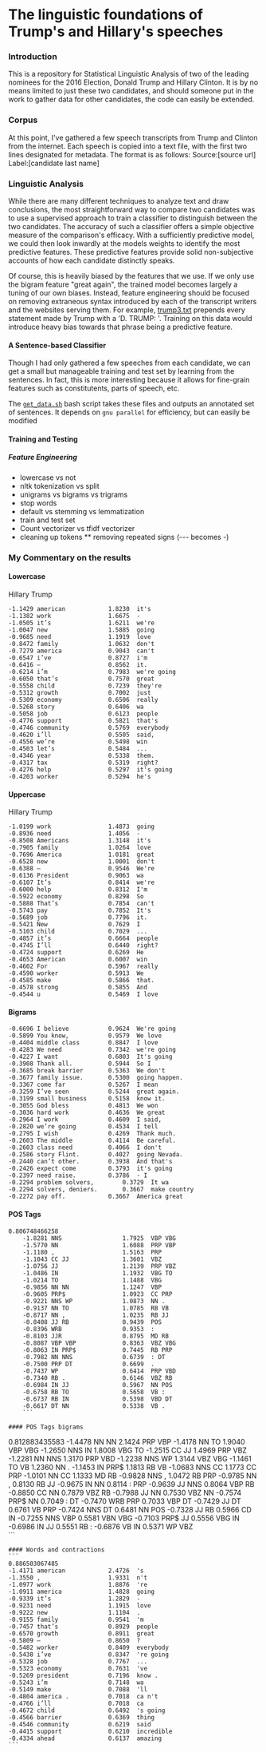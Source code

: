 # The linguistic foundations of Trump's and Hillary's speeches

### Introduction

This is a repository for Statistical Linguistic Analysis of two of the leading nominees for the 2016 Election, Donald Trump and Hillary Clinton. It is by no means limited to just these two candidates, and should someone put in the work to gather data for other candidates, the code can easily be extended. 

### Corpus
At this point, I've gathered a few speech transcripts from Trump and Clinton from the internet. Each speech is copied into a text file, with the first two lines designated for metadata. The format is as follows:
Source:[source url]
Label:[candidate last name]
<body>

### Linguistic Analysis
While there are many different techniques to analyze text and draw conclusions, the most straightforward way to compare two candidates was to use a supervised approach to train a classifier to distinguish between the two candidates. The accuracy of such a classifier offers a simple objective measure of the comparison's efficacy. With a sufficiently predictive model, we could then look inwardly at the models weights to identify the most predictive features. These predictive features provide solid non-subjective accounts of how each candidate distinctly speaks.

Of course, this is heavily biased by the features that we use. If we only use the bigram feature "great again", the trained model becomes largely a tuning of our own biases. Instead, feature engineering should be focused on removing extraneous syntax introduced by each of the transcript writers and the websites serving them. For example, [trump3.txt](trump3.txt) prepends every statement made by Trump with a 'D. TRUMP: '. Training on this data would introduce heavy bias towards that phrase being a predictive feature. 

#### A Sentence-based Classifier
Though I had only gathered a few speeches from each candidate, we can get a small but manageable training and test set by learning from the sentences. In fact, this is more interesting because it allows for fine-grain features such as constitutents, parts of speech, etc. 

The [`get_data.sh`](get_data.sh) bash script takes these files and outputs an annotated set of sentences. It depends on `gnu parallel` for efficiency, but can easily be modified

#### Training and Testing

##### Feature Engineering
* lowercase vs not
* nltk tokenization vs split
* unigrams vs bigrams vs trigrams
* stop words
* default vs stemming vs lemmatization
* train and test set
* Count vectorizer vs tfidf vectorizer
* cleaning up tokens 
** removing repeated signs (--- becomes -)

### My Commentary on the results
#### Lowercase
Hillary                     Trump
```
-1.1429	american       		1.8230	it's
-1.1382	work           		1.6675	-
-1.0505	it’s           		1.6211	we're
-1.0047	new            		1.5885	going
-0.9685	need           		1.1919	love
-0.8472	family         		1.0632	don't
-0.7279	america        		0.9043	can't
-0.6547	i’ve           		0.8727	i'm
-0.6416	–              		0.8562	it.
-0.6214	i’m            		0.7983	we're going
-0.6050	that’s         		0.7570	great
-0.5558	child          		0.7239	they're
-0.5312	growth         		0.7002	just
-0.5309	economy        		0.6506	really
-0.5268	story          		0.6406	wa
-0.5058	job            		0.6123	people
-0.4776	support        		0.5821	that's
-0.4746	community      		0.5769	everybody
-0.4620	i’ll           		0.5505	said,
-0.4556	we’re          		0.5498	win
-0.4503	let’s          		0.5484	...
-0.4346	year           		0.5338	them.
-0.4317	tax            		0.5319	right?
-0.4276	help           		0.5297	it's going
-0.4203	worker         		0.5294	he's
```	
#### Uppercase
Hillary                     Trump
```
-1.0199	work           		1.4873	going
-0.8936	need           		1.4056	-
-0.8508	Americans      		1.3148	it's
-0.7905	family         		1.0264	love
-0.7696	America        		1.0181	great
-0.6528	new            		1.0001	don't
-0.6388	–              		0.9546	We're
-0.6136	President      		0.9063	wa
-0.6107	It’s           		0.8414	we're
-0.6000	help           		0.8312	I'm
-0.5922	economy        		0.8298	So
-0.5888	That’s         		0.7854	can't
-0.5743	pay            		0.7852	It's
-0.5689	job            		0.7796	it.
-0.5421	New            		0.7629	I
-0.5103	child          		0.7029	...
-0.4857	it’s           		0.6664	people
-0.4745	I’ll           		0.6440	right?
-0.4724	support        		0.6269	He
-0.4653	American       		0.6007	win
-0.4602	For            		0.5967	really
-0.4590	worker         		0.5913	We
-0.4585	make           		0.5866	that.
-0.4578	strong         		0.5855	And
-0.4544	u              		0.5469	I love
```

#### Bigrams

```
-0.6696	I believe      		0.9624	We're going
-0.5899	You know,      		0.9579	We love
-0.4404	middle class   		0.8847	I love
-0.4283	We need        		0.7342	we're going
-0.4227	I want         		0.6803	It's going
-0.3908	Thank all.     		0.5944	So I
-0.3685	break barrier  		0.5363	We don't
-0.3677	family issue.  		0.5300	going happen.
-0.3367	come far       		0.5267	I mean
-0.3259	I’ve seen      		0.5244	great again.
-0.3199	small business 		0.5158	know it.
-0.3055	God bless      		0.4813	We won
-0.3036	hard work      		0.4636	We great
-0.2964	I work         		0.4609	I said,
-0.2820	we’re going    		0.4534	I tell
-0.2795	I wish         		0.4269	Thank much.
-0.2603	The middle     		0.4114	Be careful.
-0.2603	class need     		0.4066	I don't
-0.2586	story Flint.   		0.4027	going Nevada.
-0.2440	can’t other.   		0.3938	And that's
-0.2426	expect come    		0.3793	it's going
-0.2397	need raise.    		0.3786	- I
-0.2294	problem solvers,		0.3729	It wa
-0.2294	solvers, deniers.		0.3667	make country
-0.2272	pay off.       		0.3667	America great
```

#### POS Tags

```
0.806748466258
	-1.8281	NNS            		1.7925	VBP VBG
	-1.5770	NN             		1.6088	PRP VBP
	-1.1180	,              		1.5163	PRP
	-1.1043	CC JJ          		1.3601	VBZ
	-1.0756	JJ             		1.2139	PRP VBZ
	-1.0486	IN             		1.1932	VBG TO
	-1.0214	TO             		1.1488	VBG
	-0.9856	NN NN          		1.1247	VBP
	-0.9605	PRP$           		1.0923	CC PRP
	-0.9221	NNS WP         		1.0873	NN .
	-0.9137	NN TO          		1.0785	RB VB
	-0.8717	NN ,           		1.0235	RB JJ
	-0.8408	JJ RB          		0.9439	POS
	-0.8396	WRB            		0.9353	:
	-0.8103	JJR            		0.8795	MD RB
	-0.8087	VBP VBP        		0.8363	VBZ VBG
	-0.8063	IN PRP$        		0.7445	RB PRP
	-0.7982	NN NNS         		0.6739	: DT
	-0.7500	PRP DT         		0.6699	.
	-0.7437	WP             		0.6414	PRP VBD
	-0.7340	RB .           		0.6146	VBZ RB
	-0.6984	IN JJ          		0.5967	NN POS
	-0.6758	RB TO          		0.5658	VB :
	-0.6737	RB IN          		0.5398	VBD DT
	-0.6617	DT NN          		0.5338	VB .
	```
	
#### POS Tags bigrams

```
0.812883435583
	-1.4478	NN NN          		2.1424	PRP VBP
	-1.4178	NN TO          		1.9040	VBP VBG
	-1.2650	NNS IN         		1.8008	VBG TO
	-1.2515	CC JJ          		1.4969	PRP VBZ
	-1.2281	NN NNS         		1.3170	PRP VBD
	-1.2238	NNS WP         		1.3144	VBZ VBG
	-1.1461	TO VB          		1.2360	NN .
	-1.1453	IN PRP$        		1.1813	RB VB
	-1.0683	NNS CC         		1.1773	CC PRP
	-1.0101	NN CC          		1.1333	MD RB
	-0.9828	NNS ,          		1.0472	RB PRP
	-0.9785	NN ,           		0.8130	RB JJ
	-0.9675	IN NN          		0.8114	: PRP
	-0.9639	JJ NNS         		0.8064	VBP RB
	-0.8850	CC NN          		0.7879	VBZ RB
	-0.7988	JJ NN          		0.7530	VBZ NN
	-0.7574	PRP$ NN        		0.7049	: DT
	-0.7470	WRB PRP        		0.7033	VBP DT
	-0.7429	JJ DT          		0.6761	VB PRP
	-0.7424	NNS DT         		0.6481	NN POS
	-0.7328	JJ RB          		0.5966	CD IN
	-0.7255	NNS VBP        		0.5581	VBN VBG
	-0.7103	PRP$ JJ        		0.5556	VBG IN
	-0.6986	IN JJ          		0.5551	RB :
	-0.6876	VB IN          		0.5371	WP VBZ	
	```
	
	#### Words and contractions
	```
	0.886503067485
	-1.4171	american       		2.4726	's
	-1.3550	,              		1.9331	n't
	-1.0977	work           		1.8876	're
	-1.0911	america        		1.4828	going
	-0.9339	it’s           		1.2829	-
	-0.9231	need           		1.1915	love
	-0.9222	new            		1.1104	.
	-0.9155	family         		0.9541	'm
	-0.7457	that’s         		0.8929	people
	-0.6570	growth         		0.8911	great
	-0.5809	–              		0.8650	?
	-0.5482	worker         		0.8409	everybody
	-0.5438	i’ve           		0.8347	're going
	-0.5328	job            		0.7767	...
	-0.5323	economy        		0.7631	've
	-0.5269	president      		0.7196	know .
	-0.5243	i’m            		0.7148	wa
	-0.5149	make           		0.7088	'll
	-0.4804	america .      		0.7018	ca n't
	-0.4766	i’ll           		0.7018	ca
	-0.4672	child          		0.6492	's going
	-0.4566	barrier        		0.6369	thing
	-0.4546	community      		0.6219	said
	-0.4415	support        		0.6210	incredible
	-0.4334	ahead          		0.6137	amazing
	```
